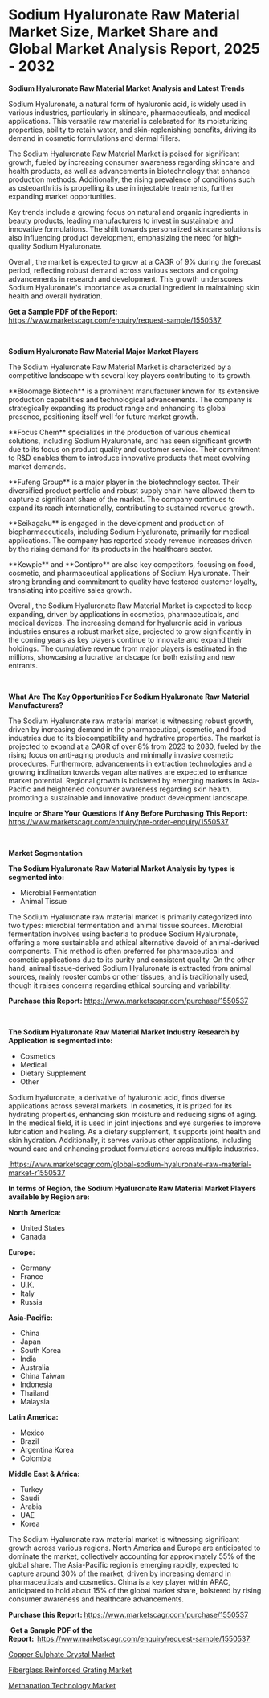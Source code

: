 <p><h1>Sodium Hyaluronate Raw Material Market Size, Market Share and Global Market Analysis Report, 2025 - 2032</h1></p><p><strong>Sodium Hyaluronate Raw Material Market Analysis and Latest Trends</strong></p>
<p><p>Sodium Hyaluronate, a natural form of hyaluronic acid, is widely used in various industries, particularly in skincare, pharmaceuticals, and medical applications. This versatile raw material is celebrated for its moisturizing properties, ability to retain water, and skin-replenishing benefits, driving its demand in cosmetic formulations and dermal fillers. </p><p>The Sodium Hyaluronate Raw Material Market is poised for significant growth, fueled by increasing consumer awareness regarding skincare and health products, as well as advancements in biotechnology that enhance production methods. Additionally, the rising prevalence of conditions such as osteoarthritis is propelling its use in injectable treatments, further expanding market opportunities.</p><p>Key trends include a growing focus on natural and organic ingredients in beauty products, leading manufacturers to invest in sustainable and innovative formulations. The shift towards personalized skincare solutions is also influencing product development, emphasizing the need for high-quality Sodium Hyaluronate. </p><p>Overall, the market is expected to grow at a CAGR of 9% during the forecast period, reflecting robust demand across various sectors and ongoing advancements in research and development. This growth underscores Sodium Hyaluronate's importance as a crucial ingredient in maintaining skin health and overall hydration.</p></p>
<p><strong>Get a Sample PDF of the Report:&nbsp;</strong> <a href="https://www.marketscagr.com/enquiry/request-sample/1550537?utm_campaign=2106&utm_medium=2&utm_source=Github&utm_content=ia&utm_term=31032025&utm_id=sodium-hyaluronate-raw-material">https://www.marketscagr.com/enquiry/request-sample/1550537</a></p>
<p>&nbsp;</p>
<p><strong>Sodium Hyaluronate Raw Material Major Market Players</strong></p>
<p><p>The Sodium Hyaluronate Raw Material Market is characterized by a competitive landscape with several key players contributing to its growth. </p><p>**Bloomage Biotech** is a prominent manufacturer known for its extensive production capabilities and technological advancements. The company is strategically expanding its product range and enhancing its global presence, positioning itself well for future market growth.</p><p>**Focus Chem** specializes in the production of various chemical solutions, including Sodium Hyaluronate, and has seen significant growth due to its focus on product quality and customer service. Their commitment to R&D enables them to introduce innovative products that meet evolving market demands.</p><p>**Fufeng Group** is a major player in the biotechnology sector. Their diversified product portfolio and robust supply chain have allowed them to capture a significant share of the market. The company continues to expand its reach internationally, contributing to sustained revenue growth.</p><p>**Seikagaku** is engaged in the development and production of biopharmaceuticals, including Sodium Hyaluronate, primarily for medical applications. The company has reported steady revenue increases driven by the rising demand for its products in the healthcare sector.</p><p>**Kewpie** and **Contipro** are also key competitors, focusing on food, cosmetic, and pharmaceutical applications of Sodium Hyaluronate. Their strong branding and commitment to quality have fostered customer loyalty, translating into positive sales growth.</p><p>Overall, the Sodium Hyaluronate Raw Material Market is expected to keep expanding, driven by applications in cosmetics, pharmaceuticals, and medical devices. The increasing demand for hyaluronic acid in various industries ensures a robust market size, projected to grow significantly in the coming years as key players continue to innovate and expand their holdings. The cumulative revenue from major players is estimated in the millions, showcasing a lucrative landscape for both existing and new entrants.</p></p>
<p>&nbsp;</p>
<p><strong>What Are The Key Opportunities For Sodium Hyaluronate Raw Material Manufacturers?</strong></p>
<p><p>The Sodium Hyaluronate raw material market is witnessing robust growth, driven by increasing demand in the pharmaceutical, cosmetic, and food industries due to its biocompatibility and hydrative properties. The market is projected to expand at a CAGR of over 8% from 2023 to 2030, fueled by the rising focus on anti-aging products and minimally invasive cosmetic procedures. Furthermore, advancements in extraction technologies and a growing inclination towards vegan alternatives are expected to enhance market potential. Regional growth is bolstered by emerging markets in Asia-Pacific and heightened consumer awareness regarding skin health, promoting a sustainable and innovative product development landscape.</p></p>
<p><strong>Inquire or Share Your Questions If Any Before Purchasing This Report:</strong> <a href="https://www.marketscagr.com/enquiry/pre-order-enquiry/1550537?utm_campaign=2106&utm_medium=2&utm_source=Github&utm_content=ia&utm_term=31032025&utm_id=sodium-hyaluronate-raw-material">https://www.marketscagr.com/enquiry/pre-order-enquiry/1550537</a></p>
<p>&nbsp;</p>
<p><strong>Market Segmentation</strong></p>
<p><strong>The Sodium Hyaluronate Raw Material Market Analysis by types is segmented into:</strong></p>
<p><ul><li>Microbial Fermentation</li><li>Animal Tissue</li></ul></p>
<p><p>The Sodium Hyaluronate raw material market is primarily categorized into two types: microbial fermentation and animal tissue sources. Microbial fermentation involves using bacteria to produce Sodium Hyaluronate, offering a more sustainable and ethical alternative devoid of animal-derived components. This method is often preferred for pharmaceutical and cosmetic applications due to its purity and consistent quality. On the other hand, animal tissue-derived Sodium Hyaluronate is extracted from animal sources, mainly rooster combs or other tissues, and is traditionally used, though it raises concerns regarding ethical sourcing and variability.</p></p>
<p><strong>Purchase this Report:&nbsp;</strong><a href="https://www.marketscagr.com/purchase/1550537?utm_campaign=2106&utm_medium=2&utm_source=Github&utm_content=ia&utm_term=31032025&utm_id=sodium-hyaluronate-raw-material">https://www.marketscagr.com/purchase/1550537</a></p>
<p>&nbsp;</p>
<p><strong>The Sodium Hyaluronate Raw Material Market Industry Research by Application is segmented into:</strong></p>
<p><ul><li>Cosmetics</li><li>Medical</li><li>Dietary Supplement</li><li>Other</li></ul></p>
<p><p>Sodium hyaluronate, a derivative of hyaluronic acid, finds diverse applications across several markets. In cosmetics, it is prized for its hydrating properties, enhancing skin moisture and reducing signs of aging. In the medical field, it is used in joint injections and eye surgeries to improve lubrication and healing. As a dietary supplement, it supports joint health and skin hydration. Additionally, it serves various other applications, including wound care and enhancing product formulations across multiple industries.</p></p>
<p><a href="https://www.marketscagr.com/global-sodium-hyaluronate-raw-material-market-r1550537?utm_campaign=2106&utm_medium=2&utm_source=Github&utm_content=ia&utm_term=31032025&utm_id=sodium-hyaluronate-raw-material">&nbsp;https://www.marketscagr.com/global-sodium-hyaluronate-raw-material-market-r1550537</a></p>
<p><strong>In terms of Region, the Sodium Hyaluronate Raw Material Market Players available by Region are:</strong></p>
<p>
    <p> <strong> North America: </strong>
        <ul>
            <li>United States</li>
            <li>Canada</li>
        </ul>
        </p> 
    <p> <strong> Europe: </strong>
        <ul>
            <li>Germany</li>
            <li>France</li>
            <li>U.K.</li>
            <li>Italy</li>
            <li>Russia</li>
        </ul>
        </p> 
    <p> <strong> Asia-Pacific: </strong>
        <ul>
            <li>China</li>
            <li>Japan</li>
            <li>South Korea</li>
            <li>India</li>
            <li>Australia</li>
            <li>China Taiwan</li>
            <li>Indonesia</li>
            <li>Thailand</li>
            <li>Malaysia</li>
        </ul>
        </p> 
    <p> <strong> Latin America: </strong>
        <ul>
            <li>Mexico</li>
            <li>Brazil</li>
            <li>Argentina Korea</li>
            <li>Colombia</li>
        </ul>
        </p> 
    <p> <strong> Middle East & Africa: </strong>
        <ul>
            <li>Turkey</li>
            <li>Saudi</li>
            <li>Arabia</li>
            <li>UAE</li>
            <li>Korea</li>
        </ul>
    </p>
    </p>
<p><p>The Sodium Hyaluronate raw material market is witnessing significant growth across various regions. North America and Europe are anticipated to dominate the market, collectively accounting for approximately 55% of the global share. The Asia-Pacific region is emerging rapidly, expected to capture around 30% of the market, driven by increasing demand in pharmaceuticals and cosmetics. China is a key player within APAC, anticipated to hold about 15% of the global market share, bolstered by rising consumer awareness and healthcare advancements.</p></p>
<p><strong>Purchase this Report: </strong><a href="https://www.marketscagr.com/purchase/1550537?utm_campaign=2106&utm_medium=2&utm_source=Github&utm_content=ia&utm_term=31032025&utm_id=sodium-hyaluronate-raw-material">https://www.marketscagr.com/purchase/1550537</a></p>
<p>&nbsp;<strong>Get a Sample PDF of the Report:&nbsp;&nbsp;</strong><a href="https://www.marketscagr.com/enquiry/request-sample/1550537?utm_campaign=2106&utm_medium=2&utm_source=Github&utm_content=ia&utm_term=31032025&utm_id=sodium-hyaluronate-raw-material">https://www.marketscagr.com/enquiry/request-sample/1550537</a></p>
<p><strong></strong></p>
<p><p><a href="https://github.com/YashRP12/Market-Research-Report-List-7/blob/main/copper-sulphate-crystal-market.md?utm_campaign=2106&utm_medium=2&utm_source=Github&utm_content=ia&utm_term=31032025&utm_id=sodium-hyaluronate-raw-material">Copper Sulphate Crystal Market</a></p><p><a href="https://github.com/kreilkoffas4/Market-Research-Report-List-1/blob/main/fiberglass-reinforced-grating-market.md?utm_campaign=2106&utm_medium=2&utm_source=Github&utm_content=ia&utm_term=31032025&utm_id=sodium-hyaluronate-raw-material">Fiberglass Reinforced Grating Market</a></p><p><a href="https://github.com/darouthiamnl/Market-Research-Report-List-1/blob/main/methanation-technology-market.md?utm_campaign=2106&utm_medium=2&utm_source=Github&utm_content=ia&utm_term=31032025&utm_id=sodium-hyaluronate-raw-material">Methanation Technology Market</a></p></p>
